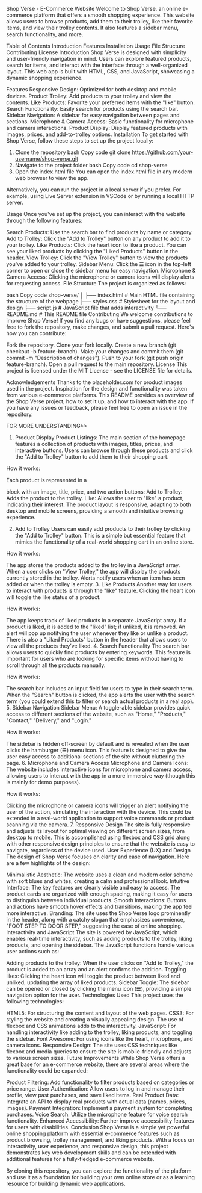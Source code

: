 Shop Verse - E-Commerce Website
Welcome to Shop Verse, an online e-commerce platform that offers a smooth shopping experience. This website allows users to browse products, add them to their trolley, like their favorite items, and view their trolley contents. It also features a sidebar menu, search functionality, and more.

Table of Contents
Introduction
Features
Installation
Usage
File Structure
Contributing
License
Introduction
Shop Verse is designed with simplicity and user-friendly navigation in mind. Users can explore featured products, search for items, and interact with the interface through a well-organized layout. This web app is built with HTML, CSS, and JavaScript, showcasing a dynamic shopping experience.

Features
Responsive Design: Optimized for both desktop and mobile devices.
Product Trolley: Add products to your trolley and view the contents.
Like Products: Favorite your preferred items with the "like" button.
Search Functionality: Easily search for products using the search bar.
Sidebar Navigation: A sidebar for easy navigation between pages and sections.
Microphone & Camera Access: Basic functionality for microphone and camera interactions.
Product Display: Display featured products with images, prices, and add-to-trolley options.
Installation
To get started with Shop Verse, follow these steps to set up the project locally:

1. Clone the repository
bash
Copy code
git clone https://github.com/your-username/shop-verse.git
2. Navigate to the project folder
bash
Copy code
cd shop-verse
3. Open the index.html file
You can open the index.html file in any modern web browser to view the app.

Alternatively, you can run the project in a local server if you prefer. For example, using Live Server extension in VSCode or by running a local HTTP server.

Usage
Once you've set up the project, you can interact with the website through the following features:

Search Products: Use the search bar to find products by name or category.
Add to Trolley: Click the "Add to Trolley" button on any product to add it to your trolley.
Like Products: Click the heart icon to like a product. You can see your liked products by clicking the "Liked Products" button in the header.
View Trolley: Click the "View Trolley" button to view the products you've added to your trolley.
Sidebar Menu: Click the ☰ icon in the top-left corner to open or close the sidebar menu for easy navigation.
Microphone & Camera Access: Clicking the microphone or camera icons will display alerts for requesting access.
File Structure
The project is organized as follows:

bash
Copy code
shop-verse/
│
├── index.html          # Main HTML file containing the structure of the webpage
├── styles.css          # Stylesheet for the layout and design
├── script.js           # JavaScript file that adds interactivity
└── README.md           # This README file
Contributing
We welcome contributions to improve Shop Verse! If you find any bugs or have suggestions, please feel free to fork the repository, make changes, and submit a pull request. Here's how you can contribute:

Fork the repository.
Clone your fork locally.
Create a new branch (git checkout -b feature-branch).
Make your changes and commit them (git commit -m "Description of changes").
Push to your fork (git push origin feature-branch).
Open a pull request to the main repository.
License
This project is licensed under the MIT License - see the LICENSE file for details.

Acknowledgements
Thanks to the placeholder.com for product images used in the project.
Inspiration for the design and functionality was taken from various e-commerce platforms.
This README provides an overview of the Shop Verse project, how to set it up, and how to interact with the app. If you have any issues or feedback, please feel free to open an issue in the repository.

FOR MORE UNDERSTANDING>>
1. Product Display
Product Listings: The main section of the homepage features a collection of products with images, titles, prices, and interactive buttons. Users can browse through these products and click the "Add to Trolley" button to add them to their shopping cart.

How it works:

Each product is represented in a <div> block with an image, title, price, and two action buttons:
Add to Trolley: Adds the product to the trolley.
Like: Allows the user to "like" a product, indicating their interest.
The product layout is responsive, adapting to both desktop and mobile screens, providing a smooth and intuitive browsing experience.

2. Add to Trolley
Users can easily add products to their trolley by clicking the "Add to Trolley" button. This is a simple but essential feature that mimics the functionality of a real-world shopping cart in an online store.

How it works:

The app stores the products added to the trolley in a JavaScript array.
When a user clicks on "View Trolley," the app will display the products currently stored in the trolley.
Alerts notify users when an item has been added or when the trolley is empty.
3. Like Products
Another way for users to interact with products is through the "like" feature. Clicking the heart icon will toggle the like status of a product.

How it works:

The app keeps track of liked products in a separate JavaScript array. If a product is liked, it is added to the "liked" list; if unliked, it is removed.
An alert will pop up notifying the user whenever they like or unlike a product.
There is also a "Liked Products" button in the header that allows users to view all the products they’ve liked.
4. Search Functionality
The search bar allows users to quickly find products by entering keywords. This feature is important for users who are looking for specific items without having to scroll through all the products manually.

How it works:

The search bar includes an input field for users to type in their search term.
When the "Search" button is clicked, the app alerts the user with the search term (you could extend this to filter or search actual products in a real app).
5. Sidebar Navigation
Sidebar Menu: A toggle-able sidebar provides quick access to different sections of the website, such as "Home," "Products," "Contact," "Delivery," and "Login."

How it works:

The sidebar is hidden off-screen by default and is revealed when the user clicks the hamburger (☰) menu icon.
This feature is designed to give the user easy access to additional sections of the site without cluttering the page.
6. Microphone and Camera Access
Microphone and Camera Icons: The website includes interactive icons for microphone and camera access, allowing users to interact with the app in a more immersive way (though this is mainly for demo purposes).

How it works:

Clicking the microphone or camera icons will trigger an alert notifying the user of the action, simulating the interaction with the device.
This could be extended in a real-world application to support voice commands or product scanning via the camera.
7. Responsive Design
The site is fully responsive and adjusts its layout for optimal viewing on different screen sizes, from desktop to mobile. This is accomplished using flexbox and CSS grid along with other responsive design principles to ensure that the website is easy to navigate, regardless of the device used.
User Experience (UX) and Design
The design of Shop Verse focuses on clarity and ease of navigation. Here are a few highlights of the design:

Minimalistic Aesthetic: The website uses a clean and modern color scheme with soft blues and whites, creating a calm and professional look.
Intuitive Interface: The key features are clearly visible and easy to access. The product cards are organized with enough spacing, making it easy for users to distinguish between individual products.
Smooth Interactions: Buttons and actions have smooth hover effects and transitions, making the app feel more interactive.
Branding: The site uses the Shop Verse logo prominently in the header, along with a catchy slogan that emphasizes convenience, "FOOT STEP TO DOOR STEP," suggesting the ease of online shopping.
Interactivity and JavaScript
The site is powered by JavaScript, which enables real-time interactivity, such as adding products to the trolley, liking products, and opening the sidebar. The JavaScript functions handle various user actions such as:

Adding products to the trolley: When the user clicks on "Add to Trolley," the product is added to an array and an alert confirms the addition.
Toggling likes: Clicking the heart icon will toggle the product between liked and unliked, updating the array of liked products.
Sidebar Toggle: The sidebar can be opened or closed by clicking the menu icon (☰), providing a simple navigation option for the user.
Technologies Used
This project uses the following technologies:

HTML5: For structuring the content and layout of the web pages.
CSS3: For styling the website and creating a visually appealing design. The use of flexbox and CSS animations adds to the interactivity.
JavaScript: For handling interactivity like adding to the trolley, liking products, and toggling the sidebar.
Font Awesome: For using icons like the heart, microphone, and camera icons.
Responsive Design: The site uses CSS techniques like flexbox and media queries to ensure the site is mobile-friendly and adjusts to various screen sizes.
Future Improvements
While Shop Verse offers a great base for an e-commerce website, there are several areas where the functionality could be expanded:

Product Filtering: Add functionality to filter products based on categories or price range.
User Authentication: Allow users to log in and manage their profile, view past purchases, and save liked items.
Real Product Data: Integrate an API to display real products with actual data (names, prices, images).
Payment Integration: Implement a payment system for completing purchases.
Voice Search: Utilize the microphone feature for voice search functionality.
Enhanced Accessibility: Further improve accessibility features for users with disabilities.
Conclusion
Shop Verse is a simple yet powerful online shopping platform with essential e-commerce features such as product browsing, trolley management, and liking products. With a focus on interactivity, user experience, and responsive design, this project demonstrates key web development skills and can be extended with additional features for a fully-fledged e-commerce website.

By cloning this repository, you can explore the functionality of the platform and use it as a foundation for building your own online store or as a learning resource for building dynamic web applications.



